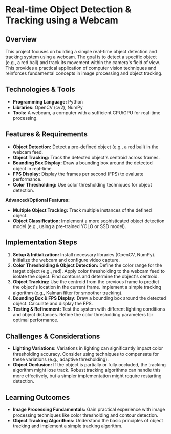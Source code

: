 # Real-time Object Detection & Tracking using a Webcam

## Overview
This project focuses on building a simple real-time object detection and tracking system using a webcam.  The goal is to detect a specific object (e.g., a red ball) and track its movement within the camera's field of view.  This provides a practical application of computer vision techniques and reinforces fundamental concepts in image processing and object tracking.

## Technologies & Tools
- **Programming Language:** Python
- **Libraries:** OpenCV (cv2), NumPy
- **Tools:**  A webcam, a computer with a sufficient CPU/GPU for real-time processing.

## Features & Requirements
- **Object Detection:** Detect a pre-defined object (e.g., a red ball) in the webcam feed.
- **Object Tracking:** Track the detected object's centroid across frames.
- **Bounding Box Display:** Draw a bounding box around the detected object in real-time.
- **FPS Display:** Display the frames per second (FPS) to evaluate performance.
- **Color Thresholding:** Use color thresholding techniques for object detection.

**Advanced/Optional Features:**
- **Multiple Object Tracking:** Track multiple instances of the defined object.
- **Object Classification:** Implement a more sophisticated object detection model (e.g., using a pre-trained YOLO or SSD model).

## Implementation Steps
1. **Setup & Initialization:** Install necessary libraries (OpenCV, NumPy). Initialize the webcam and configure video capture.
2. **Color Thresholding & Object Detection:** Define the color range for the target object (e.g., red). Apply color thresholding to the webcam feed to isolate the object.  Find contours and determine the object's centroid.
3. **Object Tracking:** Use the centroid from the previous frame to predict the object's location in the current frame. Implement a simple tracking algorithm (e.g., Kalman filter for smoother tracking).
4. **Bounding Box & FPS Display:** Draw a bounding box around the detected object. Calculate and display the FPS.
5. **Testing & Refinement:** Test the system with different lighting conditions and object distances. Refine the color thresholding parameters for optimal performance.

## Challenges & Considerations
- **Lighting Variations:**  Variations in lighting can significantly impact color thresholding accuracy.  Consider using techniques to compensate for these variations (e.g., adaptive thresholding).
- **Object Occlusion:**  If the object is partially or fully occluded, the tracking algorithm might lose track.  Robust tracking algorithms can handle this more effectively, but a simpler implementation might require restarting detection.

## Learning Outcomes
- **Image Processing Fundamentals:** Gain practical experience with image processing techniques like color thresholding and contour detection.
- **Object Tracking Algorithms:** Understand the basic principles of object tracking and implement a simple tracking algorithm.

